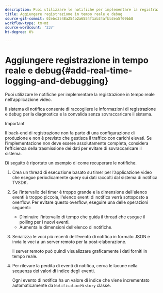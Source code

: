 ```yaml
---
description: Puoi utilizzare le notifiche per implementare la registrazione in tempo reale nell’applicazione video.
title: Aggiungere registrazione in tempo reale e debug
source-git-commit: 02ebc3548a254b2a6554f1ab34afbb3ea5f09bb8
workflow-type: tm+mt
source-wordcount: '237'
ht-degree: 0%

---
```


# Aggiungere registrazione in tempo reale e debug{#add-real-time-logging-and-debugging}

Puoi utilizzare le notifiche per implementare la registrazione in tempo reale nell’applicazione video.

Il sistema di notifica consente di raccogliere le informazioni di registrazione e debug per la diagnostica e la convalida senza sovraccaricare il sistema.

>[!IMPORTANT]
>
>Il back-end di registrazione non fa parte di una configurazione di produzione e non è previsto che gestisca il traffico con carichi elevati. Se l’implementazione non deve essere assolutamente completa, considera l’efficienza della trasmissione dei dati per evitare di sovraccaricare il sistema.

Di seguito è riportato un esempio di come recuperare le notifiche.

1. Crea un thread di esecuzione basato su timer per l’applicazione video che esegue periodicamente query sui dati raccolti dal sistema di notifica TVSDK.

1. Se l&#39;intervallo del timer è troppo grande e la dimensione dell&#39;elenco eventi è troppo piccola, l&#39;elenco eventi di notifica verrà sottoposto a overflow. Per evitare questo overflow, eseguire una delle operazioni seguenti:

   * Diminuire l&#39;intervallo di tempo che guida il thread che esegue il polling per i nuovi eventi.
   * Aumenta le dimensioni dell’elenco di notifiche.

1. Serializza le voci più recenti dell’evento di notifica in formato JSON e invia le voci a un server remoto per la post-elaborazione.

   Il server remoto può quindi visualizzare graficamente i dati forniti in tempo reale.
1. Per rilevare la perdita di eventi di notifica, cerca le lacune nella sequenza dei valori di indice degli eventi.

   Ogni evento di notifica ha un valore di indice che viene incrementato automaticamente da `NotificationHistory` classe.
